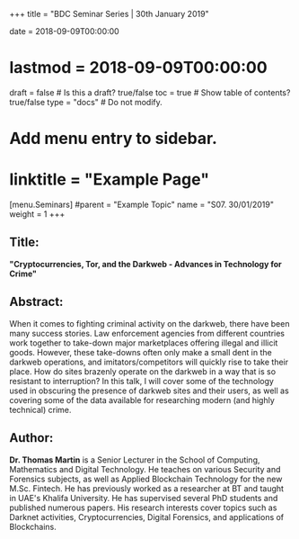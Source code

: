 +++
title = "BDC Seminar Series | 30th January 2019"

date = 2018-09-09T00:00:00
# lastmod = 2018-09-09T00:00:00

draft = false  # Is this a draft? true/false
toc = true  # Show table of contents? true/false
type = "docs"  # Do not modify.

# Add menu entry to sidebar.
# linktitle = "Example Page"
[menu.Seminars]
  #parent = "Example Topic"
  name = "S07. 30/01/2019"
  weight = 1
+++

## **Title:**

**"Cryptocurrencies, Tor, and the Darkweb - Advances in Technology for Crime"**
  
## **Abstract:**

When it comes to fighting criminal activity on the darkweb, there have been many success stories. Law enforcement agencies from different countries work together to take-down major marketplaces offering illegal and illicit goods. However, these take-downs often only make a small dent in the darkweb operations, and imitators/competitors will quickly rise to take their place. How do sites brazenly operate on the darkweb in a way that is so resistant to interruption? In this talk, I will cover some of the technology used in obscuring the presence of darkweb sites and their users, as well as covering some of the data available for researching modern (and highly technical) crime.

## **Author:**

**Dr. Thomas Martin** is a Senior Lecturer in the School of Computing, Mathematics and Digital Technology. He teaches on various Security and Forensics subjects, as well as Applied Blockchain Technology for the new M.Sc. Fintech. He has previously worked as a researcher at BT and taught in UAE's Khalifa University. He has supervised several PhD students and published numerous papers. His research interests cover topics such as Darknet activities, Cryptocurrencies, Digital Forensics, and applications of Blockchains.